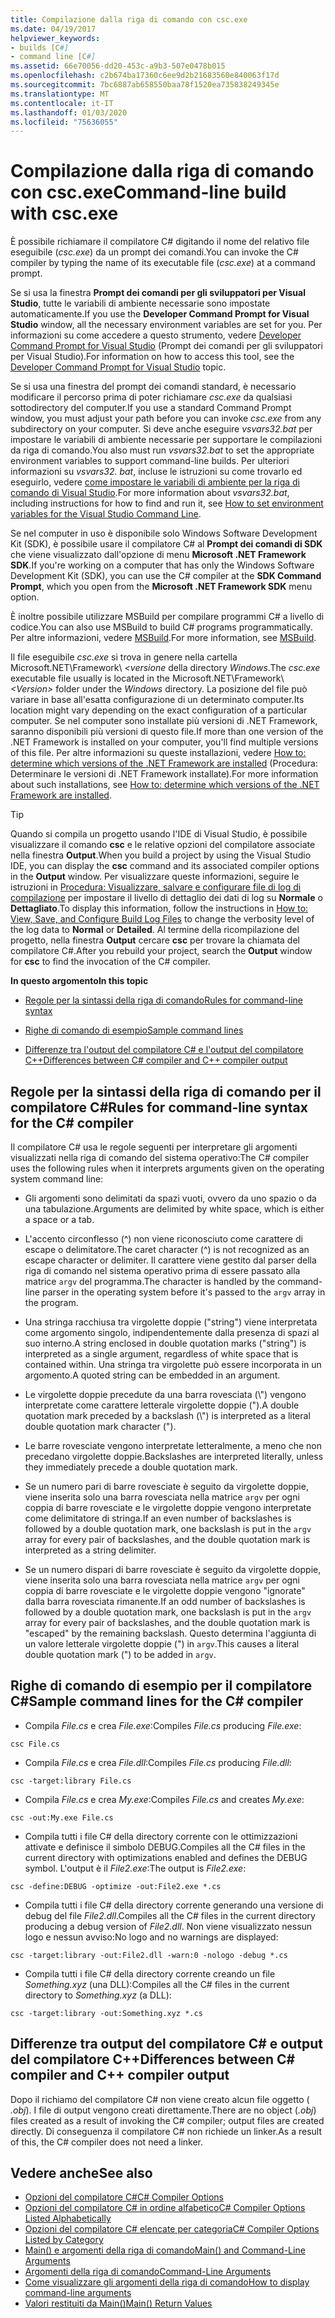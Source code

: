 ```yaml
---
title: Compilazione dalla riga di comando con csc.exe
ms.date: 04/19/2017
helpviewer_keywords:
- builds [C#]
- command line [C#]
ms.assetid: 66e70056-dd20-453c-a9b3-507e0478b015
ms.openlocfilehash: c2b674ba17360c6ee9d2b21683560e840063f17d
ms.sourcegitcommit: 7bc6887ab658550baa78f1520ea735838249345e
ms.translationtype: MT
ms.contentlocale: it-IT
ms.lasthandoff: 01/03/2020
ms.locfileid: "75636055"
---
```

# <a name="command-line-build-with-cscexe"></a><span data-ttu-id="69866-102">Compilazione dalla riga di comando con csc.exe</span><span class="sxs-lookup"><span data-stu-id="69866-102">Command-line build with csc.exe</span></span>

<span data-ttu-id="69866-103">È possibile richiamare il compilatore C# digitando il nome del relativo file eseguibile (*csc.exe*) da un prompt dei comandi.</span><span class="sxs-lookup"><span data-stu-id="69866-103">You can invoke the C# compiler by typing the name of its executable file (*csc.exe*) at a command prompt.</span></span>

<span data-ttu-id="69866-104">Se si usa la finestra **Prompt dei comandi per gli sviluppatori per Visual Studio**, tutte le variabili di ambiente necessarie sono impostate automaticamente.</span><span class="sxs-lookup"><span data-stu-id="69866-104">If you use the **Developer Command Prompt for Visual Studio** window, all the necessary environment variables are set for you.</span></span> <span data-ttu-id="69866-105">Per informazioni su come accedere a questo strumento, vedere [Developer Command Prompt for Visual Studio](../../../framework/tools/developer-command-prompt-for-vs.md) (Prompt dei comandi per gli sviluppatori per Visual Studio).</span><span class="sxs-lookup"><span data-stu-id="69866-105">For information on how to access this tool, see the [Developer Command Prompt for Visual Studio](../../../framework/tools/developer-command-prompt-for-vs.md) topic.</span></span>

<span data-ttu-id="69866-106">Se si usa una finestra del prompt dei comandi standard, è necessario modificare il percorso prima di poter richiamare *csc.exe* da qualsiasi sottodirectory del computer.</span><span class="sxs-lookup"><span data-stu-id="69866-106">If you use a standard Command Prompt window, you must adjust your path before you can invoke *csc.exe* from any subdirectory on your computer.</span></span> <span data-ttu-id="69866-107">Si deve anche eseguire *vsvars32.bat* per impostare le variabili di ambiente necessarie per supportare le compilazioni da riga di comando.</span><span class="sxs-lookup"><span data-stu-id="69866-107">You also must run *vsvars32.bat* to set the appropriate environment variables to support command-line builds.</span></span> <span data-ttu-id="69866-108">Per ulteriori informazioni su *vsvars32. bat*, incluse le istruzioni su come trovarlo ed eseguirlo, vedere [come impostare le variabili di ambiente per la riga di comando di Visual Studio](./how-to-set-environment-variables-for-the-visual-studio-command-line.md).</span><span class="sxs-lookup"><span data-stu-id="69866-108">For more information about *vsvars32.bat*, including instructions for how to find and run it, see [How to set environment variables for the Visual Studio Command Line](./how-to-set-environment-variables-for-the-visual-studio-command-line.md).</span></span>

<span data-ttu-id="69866-109">Se nel computer in uso è disponibile solo Windows Software Development Kit (SDK), è possibile usare il compilatore C# al **Prompt dei comandi di SDK** che viene visualizzato dall'opzione di menu **Microsoft .NET Framework SDK**.</span><span class="sxs-lookup"><span data-stu-id="69866-109">If you're working on a computer that has only the Windows Software Development Kit (SDK), you can use the C# compiler at the **SDK Command Prompt**, which you open from the **Microsoft .NET Framework SDK** menu option.</span></span>

<span data-ttu-id="69866-110">È inoltre possibile utilizzare MSBuild per compilare programmi C# a livello di codice.</span><span class="sxs-lookup"><span data-stu-id="69866-110">You can also use MSBuild to build C# programs programmatically.</span></span> <span data-ttu-id="69866-111">Per altre informazioni, vedere [MSBuild](/visualstudio/msbuild/msbuild).</span><span class="sxs-lookup"><span data-stu-id="69866-111">For more information, see [MSBuild](/visualstudio/msbuild/msbuild).</span></span>

<span data-ttu-id="69866-112">Il file eseguibile *csc.exe* si trova in genere nella cartella Microsoft.NET\Framework\\ *\<versione* della directory *Windows*.</span><span class="sxs-lookup"><span data-stu-id="69866-112">The *csc.exe* executable file usually is located in the Microsoft.NET\Framework\\*\<Version>* folder under the *Windows* directory.</span></span> <span data-ttu-id="69866-113">La posizione del file può variare in base all'esatta configurazione di un determinato computer.</span><span class="sxs-lookup"><span data-stu-id="69866-113">Its location might vary depending on the exact configuration of a particular computer.</span></span> <span data-ttu-id="69866-114">Se nel computer sono installate più versioni di .NET Framework, saranno disponibili più versioni di questo file.</span><span class="sxs-lookup"><span data-stu-id="69866-114">If more than one version of the .NET Framework is installed on your computer, you'll find multiple versions of this file.</span></span> <span data-ttu-id="69866-115">Per altre informazioni su queste installazioni, vedere [How to: determine which versions of the .NET Framework are installed](../../../framework/migration-guide/how-to-determine-which-versions-are-installed.md) (Procedura: Determinare le versioni di .NET Framework installate).</span><span class="sxs-lookup"><span data-stu-id="69866-115">For more information about such installations, see [How to: determine which versions of the .NET Framework are installed](../../../framework/migration-guide/how-to-determine-which-versions-are-installed.md).</span></span>

> [!TIP]
> <span data-ttu-id="69866-116">Quando si compila un progetto usando l'IDE di Visual Studio, è possibile visualizzare il comando **csc** e le relative opzioni del compilatore associate nella finestra **Output**.</span><span class="sxs-lookup"><span data-stu-id="69866-116">When you build a project by using the Visual Studio IDE, you can display the **csc** command and its associated compiler options in the **Output** window.</span></span> <span data-ttu-id="69866-117">Per visualizzare queste informazioni, seguire le istruzioni in [Procedura: Visualizzare, salvare e configurare file di log di compilazione](/visualstudio/ide/how-to-view-save-and-configure-build-log-files#to-change-the-amount-of-information-included-in-the-build-log) per impostare il livello di dettaglio dei dati di log su **Normale** o **Dettagliato**.</span><span class="sxs-lookup"><span data-stu-id="69866-117">To display this information, follow the instructions in [How to: View, Save, and Configure Build Log Files](/visualstudio/ide/how-to-view-save-and-configure-build-log-files#to-change-the-amount-of-information-included-in-the-build-log) to change the verbosity level of the log data to **Normal** or **Detailed**.</span></span> <span data-ttu-id="69866-118">Al termine della ricompilazione del progetto, nella finestra **Output** cercare **csc** per trovare la chiamata del compilatore C#.</span><span class="sxs-lookup"><span data-stu-id="69866-118">After you rebuild your project, search the **Output** window for **csc** to find the invocation of the C# compiler.</span></span>

 <span data-ttu-id="69866-119">**In questo argomento**</span><span class="sxs-lookup"><span data-stu-id="69866-119">**In this topic**</span></span>

- [<span data-ttu-id="69866-120">Regole per la sintassi della riga di comando</span><span class="sxs-lookup"><span data-stu-id="69866-120">Rules for command-line syntax</span></span>](#rules-for-command-line-syntax-for-the-c-compiler)

- [<span data-ttu-id="69866-121">Righe di comando di esempio</span><span class="sxs-lookup"><span data-stu-id="69866-121">Sample command lines</span></span>](#sample-command-lines-for-the-c-compiler)

- [<span data-ttu-id="69866-122">Differenze tra l'output del compilatore C# e l'output del compilatore C++</span><span class="sxs-lookup"><span data-stu-id="69866-122">Differences between C# compiler and C++ compiler output</span></span>](#differences-between-c-compiler-and-c-compiler-output)

## <a name="rules-for-command-line-syntax-for-the-c-compiler"></a><span data-ttu-id="69866-123">Regole per la sintassi della riga di comando per il compilatore C#</span><span class="sxs-lookup"><span data-stu-id="69866-123">Rules for command-line syntax for the C# compiler</span></span>

<span data-ttu-id="69866-124">Il compilatore C# usa le regole seguenti per interpretare gli argomenti visualizzati nella riga di comando del sistema operativo:</span><span class="sxs-lookup"><span data-stu-id="69866-124">The C# compiler uses the following rules when it interprets arguments given on the operating system command line:</span></span>

- <span data-ttu-id="69866-125">Gli argomenti sono delimitati da spazi vuoti, ovvero da uno spazio o da una tabulazione.</span><span class="sxs-lookup"><span data-stu-id="69866-125">Arguments are delimited by white space, which is either a space or a tab.</span></span>

- <span data-ttu-id="69866-126">L'accento circonflesso (^) non viene riconosciuto come carattere di escape o delimitatore.</span><span class="sxs-lookup"><span data-stu-id="69866-126">The caret character (^) is not recognized as an escape character or delimiter.</span></span> <span data-ttu-id="69866-127">Il carattere viene gestito dal parser della riga di comando nel sistema operativo prima di essere passato alla matrice `argv` del programma.</span><span class="sxs-lookup"><span data-stu-id="69866-127">The character is handled by the command-line parser in the operating system before it's passed to the `argv` array in the program.</span></span>

- <span data-ttu-id="69866-128">Una stringa racchiusa tra virgolette doppie ("string") viene interpretata come argomento singolo, indipendentemente dalla presenza di spazi al suo interno.</span><span class="sxs-lookup"><span data-stu-id="69866-128">A string enclosed in double quotation marks ("string") is interpreted as a single argument, regardless of white space that is contained within.</span></span> <span data-ttu-id="69866-129">Una stringa tra virgolette può essere incorporata in un argomento.</span><span class="sxs-lookup"><span data-stu-id="69866-129">A quoted string can be embedded in an argument.</span></span>

- <span data-ttu-id="69866-130">Le virgolette doppie precedute da una barra rovesciata (\\") vengono interpretate come carattere letterale virgolette doppie (").</span><span class="sxs-lookup"><span data-stu-id="69866-130">A double quotation mark preceded by a backslash (\\") is interpreted as a literal double quotation mark character (").</span></span>

- <span data-ttu-id="69866-131">Le barre rovesciate vengono interpretate letteralmente, a meno che non precedano virgolette doppie.</span><span class="sxs-lookup"><span data-stu-id="69866-131">Backslashes are interpreted literally, unless they immediately precede a double quotation mark.</span></span>

- <span data-ttu-id="69866-132">Se un numero pari di barre rovesciate è seguito da virgolette doppie, viene inserita solo una barra rovesciata nella matrice `argv` per ogni coppia di barre rovesciate e le virgolette doppie vengono interpretate come delimitatore di stringa.</span><span class="sxs-lookup"><span data-stu-id="69866-132">If an even number of backslashes is followed by a double quotation mark, one backslash is put in the `argv` array for every pair of backslashes, and the double quotation mark is interpreted as a string delimiter.</span></span>

- <span data-ttu-id="69866-133">Se un numero dispari di barre rovesciate è seguito da virgolette doppie, viene inserita solo una barra rovesciata nella matrice `argv` per ogni coppia di barre rovesciate e le virgolette doppie vengono "ignorate" dalla barra rovesciata rimanente.</span><span class="sxs-lookup"><span data-stu-id="69866-133">If an odd number of backslashes is followed by a double quotation mark, one backslash is put in the `argv` array for every pair of backslashes, and the double quotation mark is "escaped" by the remaining backslash.</span></span> <span data-ttu-id="69866-134">Questo determina l'aggiunta di un valore letterale virgolette doppie (") in `argv`.</span><span class="sxs-lookup"><span data-stu-id="69866-134">This causes a literal double quotation mark (") to be added in `argv`.</span></span>

## <a name="sample-command-lines-for-the-c-compiler"></a><span data-ttu-id="69866-135">Righe di comando di esempio per il compilatore C#</span><span class="sxs-lookup"><span data-stu-id="69866-135">Sample command lines for the C# compiler</span></span>

- <span data-ttu-id="69866-136">Compila *File.cs* e crea *File.exe*:</span><span class="sxs-lookup"><span data-stu-id="69866-136">Compiles *File.cs* producing *File.exe*:</span></span>

```console
csc File.cs
```

- <span data-ttu-id="69866-137">Compila *File.cs* e crea *File.dll*:</span><span class="sxs-lookup"><span data-stu-id="69866-137">Compiles *File.cs* producing *File.dll*:</span></span>

```console
csc -target:library File.cs
```

- <span data-ttu-id="69866-138">Compila *File.cs* e crea *My.exe*:</span><span class="sxs-lookup"><span data-stu-id="69866-138">Compiles *File.cs* and creates *My.exe*:</span></span>

```console
csc -out:My.exe File.cs
```

- <span data-ttu-id="69866-139">Compila tutti i file C# della directory corrente con le ottimizzazioni attivate e definisce il simbolo DEBUG.</span><span class="sxs-lookup"><span data-stu-id="69866-139">Compiles all the C# files in the current directory with optimizations enabled and defines the DEBUG symbol.</span></span> <span data-ttu-id="69866-140">L'output è il *File2.exe*:</span><span class="sxs-lookup"><span data-stu-id="69866-140">The output is *File2.exe*:</span></span>

```console
csc -define:DEBUG -optimize -out:File2.exe *.cs
```

- <span data-ttu-id="69866-141">Compila tutti i file C# della directory corrente generando una versione di debug del file *File2.dll*.</span><span class="sxs-lookup"><span data-stu-id="69866-141">Compiles all the C# files in the current directory producing a debug version of *File2.dll*.</span></span> <span data-ttu-id="69866-142">Non viene visualizzato nessun logo e nessun avviso:</span><span class="sxs-lookup"><span data-stu-id="69866-142">No logo and no warnings are displayed:</span></span>

```console
csc -target:library -out:File2.dll -warn:0 -nologo -debug *.cs
```

- <span data-ttu-id="69866-143">Compila tutti i file C# della directory corrente creando un file *Something.xyz* (una DLL):</span><span class="sxs-lookup"><span data-stu-id="69866-143">Compiles all the C# files in the current directory to *Something.xyz* (a DLL):</span></span>

```console
csc -target:library -out:Something.xyz *.cs
```

## <a name="differences-between-c-compiler-and-c-compiler-output"></a><span data-ttu-id="69866-144">Differenze tra output del compilatore C# e output del compilatore C++</span><span class="sxs-lookup"><span data-stu-id="69866-144">Differences between C# compiler and C++ compiler output</span></span>
<span data-ttu-id="69866-145">Dopo il richiamo del compilatore C# non viene creato alcun file oggetto ( *.obj*). I file di output vengono creati direttamente.</span><span class="sxs-lookup"><span data-stu-id="69866-145">There are no object (*.obj*) files created as a result of invoking the C# compiler; output files are created directly.</span></span> <span data-ttu-id="69866-146">Di conseguenza il compilatore C# non richiede un linker.</span><span class="sxs-lookup"><span data-stu-id="69866-146">As a result of this, the C# compiler does not need a linker.</span></span>

## <a name="see-also"></a><span data-ttu-id="69866-147">Vedere anche</span><span class="sxs-lookup"><span data-stu-id="69866-147">See also</span></span>

- [<span data-ttu-id="69866-148">Opzioni del compilatore C#</span><span class="sxs-lookup"><span data-stu-id="69866-148">C# Compiler Options</span></span>](./index.md)
- [<span data-ttu-id="69866-149">Opzioni del compilatore C# in ordine alfabetico</span><span class="sxs-lookup"><span data-stu-id="69866-149">C# Compiler Options Listed Alphabetically</span></span>](./listed-alphabetically.md)
- [<span data-ttu-id="69866-150">Opzioni del compilatore C# elencate per categoria</span><span class="sxs-lookup"><span data-stu-id="69866-150">C# Compiler Options Listed by Category</span></span>](./listed-by-category.md)
- [<span data-ttu-id="69866-151">Main() e argomenti della riga di comando</span><span class="sxs-lookup"><span data-stu-id="69866-151">Main() and Command-Line Arguments</span></span>](../../programming-guide/main-and-command-args/index.md)
- [<span data-ttu-id="69866-152">Argomenti della riga di comando</span><span class="sxs-lookup"><span data-stu-id="69866-152">Command-Line Arguments</span></span>](../../programming-guide/main-and-command-args/command-line-arguments.md)
- [<span data-ttu-id="69866-153">Come visualizzare gli argomenti della riga di comando</span><span class="sxs-lookup"><span data-stu-id="69866-153">How to display command-line arguments</span></span>](../../programming-guide/main-and-command-args/how-to-display-command-line-arguments.md)
- [<span data-ttu-id="69866-154">Valori restituiti da Main()</span><span class="sxs-lookup"><span data-stu-id="69866-154">Main() Return Values</span></span>](../../programming-guide/main-and-command-args/main-return-values.md)
